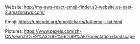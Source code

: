 Website: http://my-aws-react-emoji-finder.s3-website.us-east-2.amazonaws.com/

Emoji: https://unicode.org/emoji/charts/full-emoji-list.html

Pictures: https://www.pexels.com/zh-CN/search/%E9%A3%8E%E6%99%AF/?orientation=landscape

